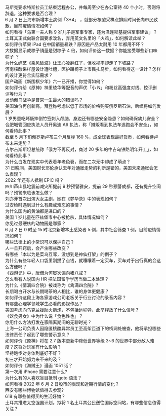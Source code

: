 马斯克要求特斯拉员工结束远程办公，并每周至少在办公室待 40 个小时，否则将辞退，这种要求是否合理？  
6 月 2 日上海市新增本土病例「3+4」 ，就部分核酸采样点排队时间长向市民致歉，目前疫情情况如何？  
如何看待「乌第一夫人称 9 岁儿子是军事专家，还为泽连斯基提供军事建议」？  
土耳其正式向联合国要求改名，弃用英文名里的「火鸡」，如何解读此举？  
如何评价苹果 iPad 在中国销量暴跌？原因是产品太耐用 10 年都用不坏？  
大数据显示咸粽子销量是甜粽子 4 倍，如何评价这一数据？你能接受哪些新口味粽子 ？  
为什么综艺《乘风破浪》让王心凌翻红了，但收视率却走了下坡路？  
河南核酸采样屋设计遭吐槽，医护蹲椅子上市民扎马步，如何看待这一设计？怎样的设计更符合实际需求？  
国产动画《新围棋少年》六一已开播，你觉得如何？  
如何评价给《原神》神里绫华等配音的声优「小 N」和粉丝高强度对线、控评删评等行为？  
发动俄乌战争是普京一生最大的错误吗？  
美国油价再创新高，拜登称考虑以低于市场的价格购买俄罗斯石油，后续将如何发展？  
1 岁男童吃烤肠摔倒竹签刺入颅脑，身边还有哪些安全隐患？如何确保幼儿安全？  
合肥城管回应执法人员开奥迪 A6 执法，称「摊贩看到执法车逃跑会不安全」，如何看待此事？  
截至 5 月下旬俄罗斯卢布三个月反弹 160 %，成全球表现最好货币，如何看待卢布未来走势？  
吉尔吉斯斯坦总统称「俄方不再反对，商讨 20 多年的中吉乌铁路明年开工」，如何看待此事？  
为什么白发在现实中代表着年老色衰，而在二次元中却成了萌点？  
31 日晚间，美国财长耶伦承认去年对通胀走势的判断是错的，美国未来通胀会怎么表现？  
2022 年还有人抵制 EPIC 吗？  
四川芦山县地震前减灾所提前 9 秒预警雅安，提前 29 秒预警成都，还有提升空间吗？预警来临该怎么做？  
刘亦菲首次出演大女主剧，她在《梦华录》中的表现如何？  
过安检时遇到过什么有趣或难忘的事情？  
为什么国内的黄油都是进口的？  
美国 1 岁儿童在匹兹堡市中心被枪杀，具体情况如何？  
你见过最硬核的动物园是哪家？  
6 月 2 日 0 时至 15 时北京新增本土感染者 5 例，其中社会筛查 1 例，目前疫情情况如何？  
哪些法律上的小常识可以保护自己？  
人一旦开窍后，会产生哪些改变？  
有哪些「本以为是菜鸟互啄，没想到是神仙打架」的例子？  
为什么有些年轻人口袋里刚攒了点钱，就囔囔着一定买车，买车对于出行真的会这么方便吗？  
《西游记》中，唐僧为何屡次偏向猪八戒？  
怎么看有人说国内 HR 把法国留学学历当做二本处理？  
为什么《情满四合院》被戏称为《禽满四合院》?  
长期喝白开水与长期喝茶的人相比，谁的身体更健康？  
如何评价这段上海各家游戏公司老板关于行业讨论的录音内容？  
有哪些心理学领域学生必看的影视作品？  
美国考虑向乌克兰援助火箭炮，不包括远程弹，此举释放了什么信号？  
《饮食男女》中为什么说「食色性也」？  
你用什么方法打发在家隔离期间的无聊时光？  
上海一公司负责人因隐匿核酸异常员工至高架匝道下的桥洞处被查，他将承担哪些法律责任？起到了哪些警示意义？  
如何评价《原神》将在 2.7 版本更新中降低世界等级 3~6 的世界中部分敌人难度？这将对玩家有什么影响？  
坚持跑步对身体到底好不好？  
初三才开始努力来不来的及？  
如何评价《海贼王》漫画 1051 话？  
第一次用 iPhone 需要注意什么?  
为什么有的人喜欢盲目抵制 goto 语法？  
如何看待 2022 年 6 月 2 日股市的表现和近期行情的变化？  
西安有哪些博物馆值得去参观?  
618 有哪些值得买的生活好物？  
土耳其推进太空强国计划，拟将 1 名土耳其公民送往国际空间站，有哪些信息值得关注？  
